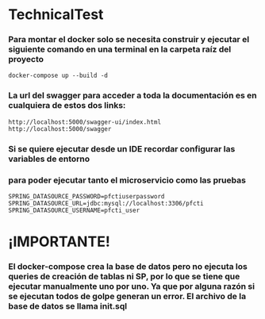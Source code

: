 # TechnicalTest



### Para montar el docker solo se necesita construir y ejecutar el siguiente comando en una terminal en la carpeta raíz del proyecto
```
docker-compose up --build -d
```
### La url del swagger para acceder a toda la documentación es en cualquiera de estos dos links:
```
http://localhost:5000/swagger-ui/index.html
http://localhost:5000/swagger
```
### Si se quiere ejecutar desde un IDE recordar configurar las variables de entorno
### para poder ejecutar tanto el microservicio como las pruebas
```
SPRING_DATASOURCE_PASSWORD=pfctiuserpassword
SPRING_DATASOURCE_URL=jdbc:mysql://localhost:3306/pfcti
SPRING_DATASOURCE_USERNAME=pfcti_user
```
# ¡IMPORTANTE!
### El docker-compose crea la base de datos pero no ejecuta los queries de creación de tablas ni SP, por lo que se tiene que ejecutar manualmente uno por uno. Ya que por alguna razón si se ejecutan todos de golpe generan un error. El archivo de la base de datos se llama init.sql
